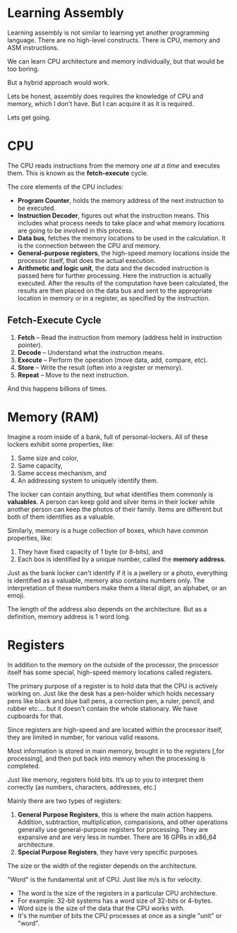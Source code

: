 # Learning Assembly

Learning assembly is not similar to learning yet another programming language. There are no high-level constructs. There is CPU, memory and ASM instructions.

We can learn CPU architecture and memory individually, but that would be too boring.

But a hybrid approach would work.

Lets be honest, assembly does requires the knowledge of CPU and memory, which I don't have. But I can acquire it as it is required.

Lets get going.

# CPU

The CPU reads instructions from the memory *one at a time* and executes them. This is known as the **fetch-execute** cycle.

The core elements of the CPU includes:
  + **Program Counter**, holds the memory address of the next instruction to be executed.
  + **Instruction Decoder**, figures out what the instruction means. This includes what process needs to take place and what memory locations are going to be involved in this process.
  + **Data bus**, fetches the memory locations to be used in the calculation. It is the connection between the CPU and memory.
  + **General-purpose registers**, the high-speed memory locations inside the processor itself, that does the actual execution.
  + **Arithmetic and logic unit**, the data and the decoded instruction is passed here for further processing. Here the instruction is actually executed. After the results of the computation have been calculated, the results are then placed on the data bus and sent to the appropriate location in memory or in a register, as specified by the instruction.

## Fetch-Execute Cycle

1. **Fetch** – Read the instruction from memory (address held in instruction pointer).
2. **Decode** – Understand what the instruction means.
3. **Execute** – Perform the operation (move data, add, compare, etc).
4. **Store** – Write the result (often into a register or memory).
5. **Repeat** – Move to the next instruction.

And this happens billions of times.

# Memory (RAM)

Imagine a room inside of a bank, full of personal-lockers. All of these lockers exhibit some properties, like:
  1. Same size and color,
  2. Same capacity,
  3. Same access mechanism, and
  4. An addressing system to uniquely identify them.

The locker can contain anything, but what identifies them commonly is **valuables**. A person can keep gold and silver items in their locker while another person can keep the photos of their family. Items are different but both of them identifies as a valuable.

Similarly, memory is a huge collection of boxes, which have common properties, like: 
  1. They have fixed capacity of 1 byte (or 8-bits), and
  2. Each box is identified by a unique number, called the **memory address**.

Just as the bank locker can't identify if it is a jwellery or a photo, everything is identified as a valuable, memory also contains numbers only. The interpretation of these numbers make them a literal digit, an alphabet, or an emoji.

The length of the address also depends on the architecture. But as a definition, memory address is 1 word long.

# Registers

In addition to the memory on the outside of the processor, the processor itself has some special, high-speed memory locations called registers.

The primary purpose of a register is to hold data that the CPU is actively working on. Just like the desk has a pen-holder which holds necessary pens like black and blue ball pens, a correction pen, a ruler, pencil, and rubber etc.... but it doesn't contain the whole stationary. We have cupboards for that.

Since registers are high-speed and are located within the processor itself, they are limited in number, for various valid reasons.

Most information is stored in main memory, brought in to the registers [,for processing], and then put back into memory when the processing is completed.

Just like memory, registers hold bits. It’s up to you to interpret them correctly (as numbers, characters, addresses, etc.)

Mainly there are two types of registers:
  1. **General Purpose Registers**, this is where the main action happens. Addition, subtraction, multiplication, comparisions, and other operations generally use general-purpose registers for processing. They are expansive and are very less in number. There are 16 GPRs in x86_64 architecture.
  2. **Special Purpose Registers**, they have very specific purposes.

The size or the width of the register depends on the architecture.

"Word" is the fundamental unit of CPU. Just like m/s is for velocity.
  + The word is the size of the registers in a particular CPU architecture.
  + For example: 32-bit systems has a word size of 32-bits or 4-bytes.
  + Word size is the size of the data that the CPU works with.
  + It's the number of bits the CPU processes at once as a single "unit" or "word".